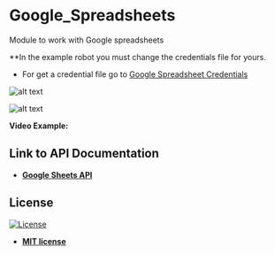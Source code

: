 # Google_Spreadsheets
Module to work with Google spreadsheets

**In the example robot you must change the credentials file for yours.

<ul>
  <li>
    For get a credential file go to <a href="https://developers.google.com/sheets/api/quickstart/python">
    Google Spreadsheet Credentials
    </a>
  </li>
</ul>  

![alt text](https://raw.githubusercontent.com/rocketbot-cl/Google_Spreadsheet/master/example/json.png)

![alt text](https://raw.githubusercontent.com/rocketbot-cl/Google_Spreadsheet/master/example/excel.png)

<strong>Video Example:</strong>



<h2>Link to API Documentation</h2>

<ul>
  <li>
    <strong>
      <a href="https://developers.google.com/sheets/api/reference/rest/">Google Sheets API</a>
    </strong> 
  </li>  
</ul>  

<h2>License</h2>

<p><a href="http://badges.mit-license.org" rel="nofollow"><img src="https://camo.githubusercontent.com/107590fac8cbd65071396bb4d04040f76cde5bde/687474703a2f2f696d672e736869656c64732e696f2f3a6c6963656e73652d6d69742d626c75652e7376673f7374796c653d666c61742d737175617265" alt="License" data-canonical-src="http://img.shields.io/:license-mit-blue.svg?style=flat-square" style="max-width:100%;"></a></p>

<ul>
  <li><strong><a href="http://opensource.org/licenses/mit-license.php" rel="nofollow">MIT license</a></strong></li>
</ul>  

